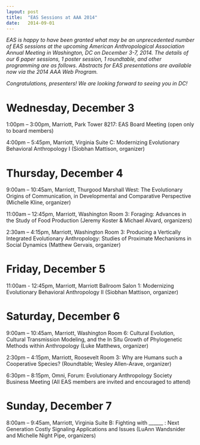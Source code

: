 ```yaml
---
layout: post
title:  "EAS Sessions at AAA 2014"
date:   2014-09-01
---
```

 
*EAS is happy to have been granted what may be an unprecedented number of EAS sessions at the upcoming American Anthropological Association Annual Meeting in Washington, DC on December 3-7, 2014. The details of our 6 paper sessions, 1 poster session, 1 roundtable, and other programming are as follows. Abstracts for EAS presentations are available now via the 2014 AAA Web Program.*

*Congratulations, presenters! We are looking forward to seeing you in DC!*

# Wednesday, December 3

1:00pm – 3:00pm, Marriott, Park Tower 8217: EAS Board Meeting (open only to board members)

4:00pm – 5:45pm, Marriott, Virginia Suite C: Modernizing Evolutionary Behavioral Anthropology I (Siobhan Mattison, organizer)

# Thursday, December 4

9:00am – 10:45am, Marriott, Thurgood Marshall West: The Evolutionary Origins of Communication, in Developmental and Comparative Perspective (Michelle Kline, organizer)

11:00am – 12:45pm, Marriott, Washington Room 3: Foraging: Advances in the Study of Food Production (Jeremy Koster & Michael Alvard, organizers)

2:30am – 4:15pm, Marriott, Washington Room 3: Producing a Vertically Integrated Evolutionary Anthropology: Studies of Proximate Mechanisms in Social Dynamics (Matthew Gervais, organizer)

# Friday, December 5

11:00am - 12:45pm, Marriott, Marriott Ballroom Salon 1: Modernizing Evolutionary Behavioral Anthropology II (Siobhan Mattison, organizer)

# Saturday, December 6

9:00am – 10:45am, Marriott, Washington Room 6: Cultural Evolution, Cultural Transmission Modeling, and the In Situ Growth of Phylogenetic Methods within Anthropology (Luke Matthews, organizer)

2:30pm – 4:15pm, Marriott, Roosevelt Room 3: Why are Humans such a Cooperative Species?  (Roundtable; Wesley Allen-Arave, organizer)

6:30pm – 8:15pm, Omni, Forum: Evolutionary Anthropology Society Business Meeting (All EAS members are invited and encouraged to attend)

# Sunday, December 7

8:00am – 9:45am, Marriott, Virginia Suite B: Fighting with ______ : Next Generation Costly Signaling Applications and Issues (LuAnn Wandsnider and Michelle Night Pipe, organizers)

